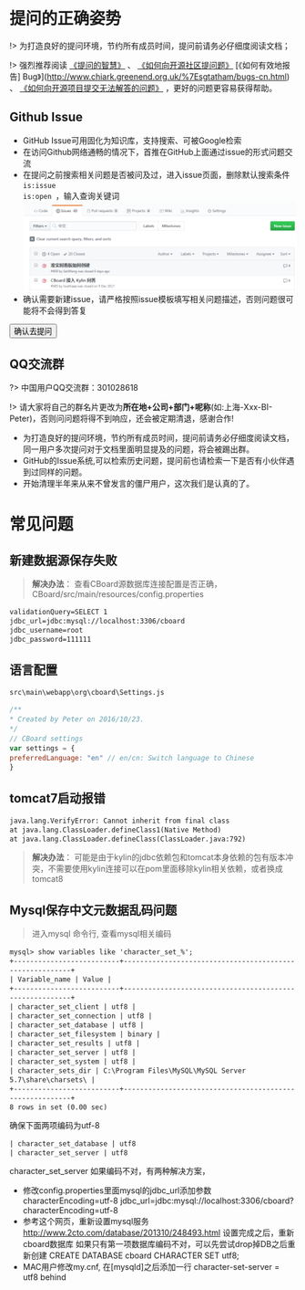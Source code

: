 # 提问的正确姿势

!> 为打造良好的提问环境，节约所有成员时间，提问前请务必仔细度阅读文档；

!> 强烈推荐阅读 [《提问的智慧》](https://github.com/ryanhanwu/How-To-Ask-Questions-The-Smart-Way) 、 [《如何向开源社区提问题》](https://github.com/seajs/seajs/issues/545) [《如何有效地报告] Bug》](http://www.chiark.greenend.org.uk/%7Esgtatham/bugs-cn.html) 、 [《如何向开源项目提交无法解答的问题》](https://zhuanlan.zhihu.com/p/25795393) ，更好的问题更容易获得帮助。

## Github Issue
- GitHub Issue可用固化为知识库，支持搜索、可被Google检索
- 在访问Github网络通畅的情况下，首推在GitHub上面通过issue的形式问题交流
- 在提问之前搜索相关问题是否被问及过，进入issue页面，删除默认搜索条件<code>is:issue is:open </code>，输入查询关键词
![issue-search](assets/search-issue.png)
- 确认需要新建issue，请严格按照issue模板填写相关问题描述，否则问题很可能将不会得到答复

<a href="https://github.com/yzhang921/CBoard/issues"><button type="button" class="btn btn-primary btn-sm">确认去提问</button></a>

## QQ交流群
?> 中国用户QQ交流群：301028618

!> 请大家将自己的群名片更改为**所在地+公司+部门+呢称**(如:上海-Xxx-BI-Peter)，否则问问题将得不到响应，还会被定期清退，感谢合作!
- 为打造良好的提问环境，节约所有成员时间，提问前请务必仔细度阅读文档，同一用户多次提问对于文档里面明显提及的问题，将会被踢出群。
- GitHub的Issue系统,可以检索历史问题，提问前也请检索一下是否有小伙伴遇到过同样的问题。
- 开始清理半年来从来不曾发言的僵尸用户，这次我们是认真的了。


# 常见问题
## 新建数据源保存失败
>**解决办法**： 查看CBoard源数据库连接配置是否正确，CBoard/src/main/resources/config.properties
```
validationQuery=SELECT 1
jdbc_url=jdbc:mysql://localhost:3306/cboard
jdbc_username=root
jdbc_password=111111
```

## 语言配置
```
src\main\webapp\org\cboard\Settings.js
```


```javascript
/**
* Created by Peter on 2016/10/23.
*/
// CBoard settings
var settings = {
preferredLanguage: "en" // en/cn: Switch language to Chinese
}
```

## tomcat7启动报错
```
java.lang.VerifyError: Cannot inherit from final class
at java.lang.ClassLoader.defineClass1(Native Method)
at java.lang.ClassLoader.defineClass(ClassLoader.java:792)
```
> **解决办法**： 可能是由于kylin的jdbc依赖包和tomcat本身依赖的包有版本冲突，不需要使用kylin连接可以在pom里面移除kylin相关依赖，或者换成tomcat8  


## Mysql保存中文元数据乱码问题
> 进入mysql 命令行, 查看mysql相关编码
```
mysql> show variables like 'character_set_%';
+--------------------------+---------------------------------------------------------+
| Variable_name | Value |
+--------------------------+---------------------------------------------------------+
| character_set_client | utf8 |
| character_set_connection | utf8 |
| character_set_database | utf8 |
| character_set_filesystem | binary |
| character_set_results | utf8 |
| character_set_server | utf8 |
| character_set_system | utf8 |
| character_sets_dir | C:\Program Files\MySQL\MySQL Server 5.7\share\charsets\ |
+--------------------------+---------------------------------------------------------+
8 rows in set (0.00 sec)
```

确保下面两项编码为utf-8
```
| character_set_database | utf8
| character_set_server | utf8
```
character_set_server 如果编码不对，有两种解决方案，

- 修改config.properties里面mysql的jdbc_url添加参数characterEncoding=utf-8
jdbc_url=jdbc:mysql://localhost:3306/cboard?characterEncoding=utf-8
- 参考这个网页，重新设置mysql服务 http://www.2cto.com/database/201310/248493.html 设置完成之后，重新cboard数据库
如果只有第一项数据库编码不对，可以先尝试drop掉DB之后重新创建
CREATE DATABASE cboard CHARACTER SET utf8;
- MAC用户修改my.cnf, 在[mysqld]之后添加一行 character-set-server = utf8 behind

